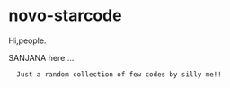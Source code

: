 # novo-starcode
Hi,people.

SANJANA here....

      Just a random collection of few codes by silly me!!
      
      
